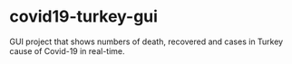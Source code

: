 # covid19-turkey-gui
GUI project that shows numbers of death, recovered and cases in Turkey cause of Covid-19 in real-time.
